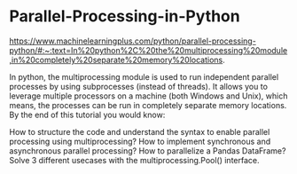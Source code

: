 # Parallel-Processing-in-Python
https://www.machinelearningplus.com/python/parallel-processing-python/#:~:text=In%20python%2C%20the%20multiprocessing%20module,in%20completely%20separate%20memory%20locations.

In python, the multiprocessing module is used to run independent parallel processes by using subprocesses (instead of threads).
It allows you to leverage multiple processors on a machine (both Windows and Unix), which means, the processes can be run in completely
separate memory locations. By the end of this tutorial you would know:

How to structure the code and understand the syntax to enable parallel processing using multiprocessing?
How to implement synchronous and asynchronous parallel processing?
How to parallelize a Pandas DataFrame?
Solve 3 different usecases with the multiprocessing.Pool() interface.

